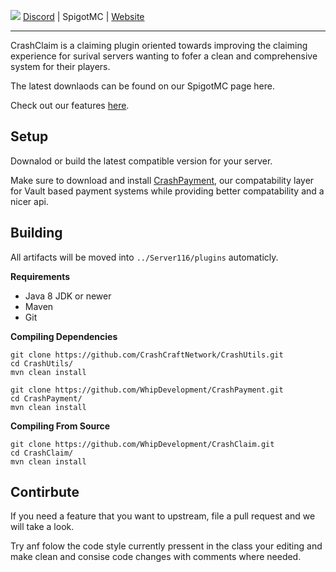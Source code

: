 ![](https://i.imgur.com/g5rKXNp.png)
[Discord](https://discord.gg/6FU9eCjcrA) | SpigotMC | [Website](https://whips.dev)
***
CrashClaim is a claiming plugin oriented towards improving the claiming experience for surival servers wanting to fofer a clean and comprehensive system for their players. 

The latest downlaods can be found on our SpigotMC page here.

Check out our features [here](https://github.com/Chasewhip8/WhipClaim/wiki/Features).

## Setup
Downalod or build the latest compatible version for your server.

Make sure to download and install [CrashPayment](https://discord.gg/6FU9eCjcrA), our compatability layer for Vault based payment systems while providing better compatability and a nicer api.

## Building
All artifacts will be moved into `../Server116/plugins` automaticly.

**Requirements**
- Java 8 JDK or newer
- Maven
- Git

**Compiling Dependencies**
```
git clone https://github.com/CrashCraftNetwork/CrashUtils.git
cd CrashUtils/
mvn clean install
```
```
git clone https://github.com/WhipDevelopment/CrashPayment.git
cd CrashPayment/
mvn clean install
```

**Compiling From Source**
```
git clone https://github.com/WhipDevelopment/CrashClaim.git
cd CrashClaim/
mvn clean install
```

## Contirbute
If you need a feature that you want to upstream, file a pull request and we will take a look. 

Try anf folow the code style currently pressent in the class your editing and make clean and consise code changes with comments where needed. 
